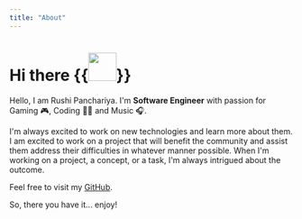 ```yaml
---
title: "About"
---
```


# Hi there {{<image src="/img/pikachu-running.gif" position="left" style="width: 50px;">}}

Hello, I am Rushi Panchariya. I'm **Software Engineer** with passion for Gaming 🎮, Coding 👨‍💻 and Music 🎧.

I'm always excited to work on new technologies and learn more about them. I am excited to work on a project that will benefit the community and assist them address their difficulties in whatever manner possible. When I'm working on a project, a concept, or a task, I'm always intrigued about the outcome.

Feel free to visit my [GitHub](https://github.com/imrushi).

So, there you have it... enjoy!
